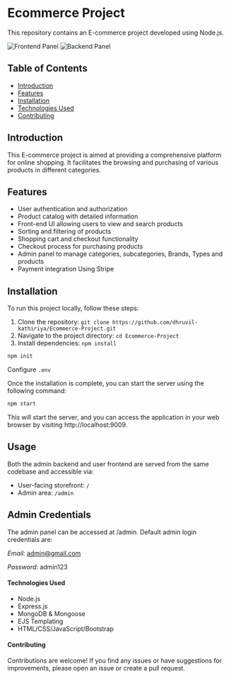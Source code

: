 # Ecommerce Project

This repository contains an E-commerce project developed using Node.js.

![Frontend Panel](https://github.com/dhruvil-kathiriya/Ecommerce-Project/assets/135942681/3b115efa-c684-4e6b-9bc6-d4397494fbb1)
![Backend Panel](https://github.com/dhruvil-kathiriya/Ecommerce-Project/assets/135942681/7f1f2ccd-9f13-4087-b9e8-1b9bdd9a6c00)


## Table of Contents

- [Introduction](#introduction)
- [Features](#features)
- [Installation](#installation)
- [Technologies Used](#technologies-used)
- [Contributing](#contributing)

## Introduction

This E-commerce project is aimed at providing a comprehensive platform for online shopping. It facilitates the browsing and purchasing of various products in different categories.

## Features

- User authentication and authorization
- Product catalog with detailed information
- Front-end UI allowing users to view and search products
- Sorting and filtering of products
- Shopping cart and checkout functionality
- Checkout process for purchasing products
- Admin panel to manage categories, subcategories, Brands, Types
  and products
- Payment integration Using Stripe

## Installation

To run this project locally, follow these steps:

1. Clone the repository: `git clone https://github.com/dhruvil-kathiriya/Ecommerce-Project.git`
2. Navigate to the project directory: `cd Ecommerce-Project`
3. Install dependencies: `npm install`

```javascript
npm init
```

Configure `.env`

Once the installation is complete, you can start the server using the following command:

```bash
npm start
```

This will start the server, and you can access the application in your web browser by visiting http://localhost:9009.

## Usage

Both the admin backend and user frontend are served from the same codebase and accessible via:

- User-facing storefront: `/`
- Admin area: `/admin`

## Admin Credentials

The admin panel can be accessed at /admin. Default admin login credentials are:

_Email:_ admin@gmail.com

_Password:_ admin123

#### Technologies Used

- Node.js
- Express.js
- MongoDB & Mongoose
- EJS Templating
- HTML/CSS/JavaScript/Bootstrap

#### Contributing

Contributions are welcome! If you find any issues or have suggestions for improvements, please open an issue or create a pull request.


